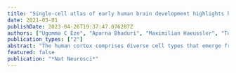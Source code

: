 ```yaml
---
title: "Single-cell atlas of early human brain development highlights heterogeneity of human neuroepithelial cells and early radial glia"
date: 2021-03-01
publishDate: 2023-04-26T19:37:47.076287Z
authors: ["Ugomma C Eze", "Aparna Bhaduri", "Maximilian Haeussler", "Tomasz J Nowakowski", "Arnold R Kriegstein"]
publication_types: ["2"]
abstract: "The human cortex comprises diverse cell types that emerge from an initially uniform neuroepithelium that gives rise to radial glia, the neural stem cells of the cortex. To characterize the earliest stages of human brain development, we performed single-cell RNA-sequencing across regions of the developing human brain, including the telencephalon, diencephalon, midbrain, hindbrain and cerebellum. We identify nine progenitor populations physically proximal to the telencephalon, suggesting more heterogeneity than previously described, including a highly prevalent mesenchymal-like population that disappears once neurogenesis begins. Comparison of human and mouse progenitor populations at corresponding stages identifies two progenitor clusters that are enriched in the early stages of human cortical development. We also find that organoid systems display low fidelity to neuroepithelial and early radial glia cell types, but improve as neurogenesis progresses. Overall, we provide a comprehensive molecular and spatial atlas of early stages of human brain and cortical development."
featured: false
publication: "*Nat Neurosci*"
---
```



